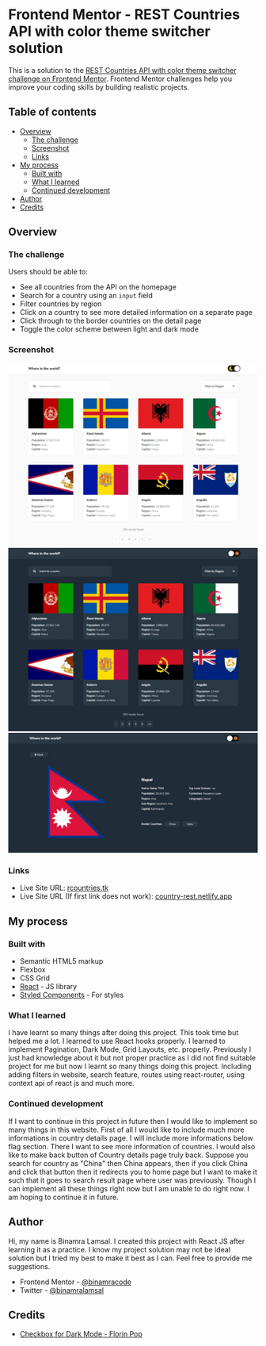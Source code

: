 # Frontend Mentor - REST Countries API with color theme switcher solution

This is a solution to the [REST Countries API with color theme switcher challenge on Frontend Mentor](https://www.frontendmentor.io/challenges/rest-countries-api-with-color-theme-switcher-5cacc469fec04111f7b848ca). Frontend Mentor challenges help you improve your coding skills by building realistic projects.

## Table of contents

- [Overview](#overview)
  - [The challenge](#the-challenge)
  - [Screenshot](#screenshot)
  - [Links](#links)
- [My process](#my-process)
  - [Built with](#built-with)
  - [What I learned](#what-i-learned)
  - [Continued development](#continued-development)
- [Author](#author)
- [Credits](#credits)

## Overview

### The challenge

Users should be able to:

- See all countries from the API on the homepage
- Search for a country using an `input` field
- Filter countries by region
- Click on a country to see more detailed information on a separate page
- Click through to the border countries on the detail page
- Toggle the color scheme between light and dark mode

### Screenshot

![Home Page (Light)](./screenshots/home-light.jpeg)
![Home Page (Dar)](./screenshots/home-dark.jpeg)
![Details Page](./screenshots/country-details.jpeg)

### Links

- Live Site URL: [rcountries.tk](https://rcountries.tk)
- Live Site URL (If first link does not work): [country-rest.netlify.app](https://country-rest.netlify.app/)

## My process

### Built with

- Semantic HTML5 markup
- Flexbox
- CSS Grid
- [React](https://reactjs.org/) - JS library
- [Styled Components](https://styled-components.com/) - For styles

### What I learned

I have learnt so many things after doing this project. This took time but helped me a lot. I learned to use React hooks properly. I learned to implement Pagination, Dark Mode, Grid Layouts, etc. properly. Previously I just had knowledge about it but not proper practice as I did not find suitable project for me but now I learnt so many things doing this project. Including adding filters in website, search feature, routes using react-router, using context api of react js and much more.

### Continued development

If I want to continue in this project in future then I would like to implement so many things in this website. First of all I would like to include much more informations in country details page. I will include more informations below flag section. There I want to see more information of countries. I would also like to make back button of Country details page truly back. Suppose you search for country as "China" then China appears, then if you click China and click that button then it redirects you to home page but I want to make it such that it goes to search result page where user was previously. Though I can implement all these things right now but I am unable to do right now. I am hoping to continue it in future.

## Author

Hi, my name is Binamra Lamsal. I created this project with React JS after learning it as a practice. I know my project solution may not be ideal solution but I tried my best to make it best as I can. Feel free to provide me suggestions.

- Frontend Mentor - [@binamracode](https://www.frontendmentor.io/profile/binamracode)
- Twitter - [@binamralamsal](https://www.twitter.com/binamralamsal)

## Credits

- [Checkbox for Dark Mode - Florin Pop](https://codepen.io/FlorinPop17/pen/XWWZYYG)
